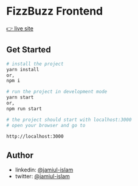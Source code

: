 # FizzBuzz Frontend

[👉 live site](https://fizzbuzz-frontend-lucifer1112k.vercel.app)

## Get Started

```bash
# install the project
yarn install
or,
npm i

# run the project in development mode
yarn start
or,
npm run start

# the project should start with localhost:3000
# open your browser and go to

http://localhost:3000
```

## Author

- linkedin: [@jamiul-islam](https://linkedin.com/jamiul-islam)
- twitter: [@jamiul-islam](https://twitter.com/lucifer1112k)
